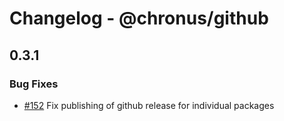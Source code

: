 # Changelog - @chronus/github



## 0.3.1

### Bug Fixes

- [#152](https://github.com/timotheeguerin/chronus/pull/152) Fix publishing of github release for individual packages

